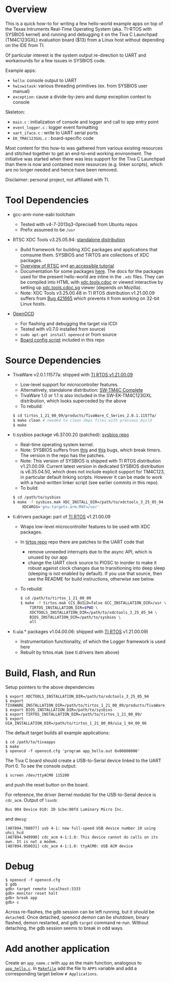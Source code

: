 Overview
========

This is a quick how-to for writing a few hello-world example apps on top of the
Texas Intruments Real-Time Operating System (aka. TI-RTOS with SYSBIOS kernel)
and running and debugging it on the Tiva C Launchpad (TM4C123GXL) evaluation
board ($13) from a Linux host without depending on the IDE from TI.

Of particular interest is the system output re-direction to UART and
workarounds for a few issues in SYSBIOS code.

Example apps:
- `hello`: console output to UART
- `hwiswitask`: various threading primitives (ex. from SYSBIOS user manual) 
- `exception`: cause a divide-by-zero and dump exception context to console

Skeleton:
* `main.c` : initialization of console and logger and call to app entry point
* `event_logger.c` : logger event formatting
* `uart_iface.c` : write to UART serial ports
* `EK_TM4C123GXL.c` : board-specific code

Most content for this how-to was gathered from various existing resources and
stitched together to get an end-to-end working environment. The initiative was
started when there was less support for the Tiva C Launchpad than there is now
and contained more resources (e.g. linker scripts), which are no longer needed
and hence have been removed.

Disclaimer: personal project, not affiliated with TI.

Tool Dependencies
=================

- gcc-arm-none-eabi toolchain
    * Tested with v4-7-2013q3-0precise6 from Ubuntu repos
    * Prefix assumed to be `/usr`

- RTSC XDC Tools v3.25.05.94:
  [standalone distribution](http://software-dl.ti.com/dsps/dsps_public_sw/sdo_sb/targetcontent/rtsc/index.html)
    * Build framework for building XDC packages and applications that comsume
      them. SYSBIOS and TIRTOS are collections of XDC packages.
    * [Overview of RTSC](http://rtsc.eclipse.org/docs-tip/General_Information)
      and
      [an accessible tutorial](http://rtsc.eclipse.org/docs-tip/RTSC_Module_Primer/Lesson_0)
    * Documentation for some packages [here](http://rtsc.eclipse.org/cdoc-tip/index.html).
      The docs for the packages used for the present hello-world are inline in
      the `.xdc` files. They can be compiled into HTML with
      [xdc.tools.cdoc](http://rtsc.eclipse.org/cdoc-tip/index.html#xdc/tools/cdoc/package.html)
      or viewed interactive by setting up
      [xdc.tools.cdoc.sg](http://rtsc.eclipse.org/docs-tip/Command_-_xdc.tools.cdoc)
      viewer (depends on Mozilla).
    * Note: XDC Tools v3.25.00.48 in TI RTOS distribution v1.21.00.09 suffers
      from [Bug 421665](https://bugs.eclipse.org/bugs/show_bug.cgi?id=421665)
      which prevents it from working on 32-bit Linux hosts.

- [OpenOCD](http://openocd.sourceforge.net/) 
    * For flashing and debugging the target via ICDI
    * Tested with v0.7.0 installed from source) 
    * `sudo apt-get install openocd` or from source
    * [Board config script](ek-tm4c123gxl.cfg) included in this repo

Source Dependencies
===================

- TivaWare v2.0.1.11577a: shipped with
  [TI RTOS v1.21.00.09](http://www.ti.com/tool/ti-rtos)
    * Low-level support for microcontroller features.
    * Alternatively, standalone distribution: [SW-TM4C Complete](http://www.ti.com/tool/sw-tm4c)
    * TivaWare 1.0 or 1.1 is also included in the SW-EK-TM4C123GXL distribution,
      which looks superceded by the above
    * To rebuild:

    ```bash
    $ cd tirtos_1_21_00_09/products/TivaWare_C_Series_2.0.1.11577a/
    $ make clean # needed to clean deps files with previous build
    $ make
    ```

- ti.sysbios package v6.37.00.20 (patched):
  [sysbios repo](https://github.com/alexeicolin/sysbios)
    * Real-time operating system kernel.
    * Note: SYSBIOS suffers from
      [this](http://e2e.ti.com/support/microcontrollers/tiva_arm/f/908/p/313785/1097401.aspx#1097401)
      and
      [this](http://e2e.ti.com/support/microcontrollers/tiva_arm/f/908/t/313791.aspx)
      bugs, which break timers. The version in the repo has the patches.
    * Note: This version of SYSBIOS is shipped with TI RTOS distribution
      v1.21.00.09. Current latest version in dedicated SYSBIOS distribution is
      v6.35.04.50, which does not include explicit support for TM4C123, in
      particular default linking scripts. However it can be made to work with a
      hand-written linker script (see earlier commits in this repo).
    * To build:

    ```bash
    $ cd /path/to/sysbios
    $ make -f sysbios.mak XDC_INSTALL_DIR=/path/to/xdctools_3_25_05_94 \
        XDCARGS='gnu.targets.arm.M4F=/usr'
    ```

- ti.drivers package: part of
  [TI RTOS](http://www.ti.com/tool/ti-rtos) v1.21.00.09
    * Wraps low-level microcontroller features to be used with XDC
      packages.
    * In [tirtos repo](https://github.com/alexeicolin/tirtos) repo there are
      patches to the UART code that
        - remove unneeded interrupts due to the async API, which is unused by
          our app
        - change the UART clock source to PIOSC to inorder to make it robust
          against clock changes due to transitioning into deep sleep (sleeping
          is not enabled by default).
       If you use that source, then see the README for build instructions,
       otherwise see below.
    * To rebuild:

        ```bash
        $ cd /path/to/tirtos_1_21_00_09
        $ make -f tirtos.mak CCS_BUILD=false GCC_INSTALLATION_DIR=/usr \
            TIRTOS_INSTALLATION_DIR=$PWD \
            XDCTOOLS_INSTALLATION_DIR=/path/to/xdctools_3_25_05_94 \
            BIOS_INSTALLATION_DIR=/path/to/sysbios \
            all
        ```

- ti.uia.\* packages v1.04.00.06: shipped with
  [TI RTOS](http://www.ti.com/tool/ti-rtos) v1.21.00.09)
    * Instrumentation functionality, of which the Logger framework is used here
    * Rebuilt by tirtos.mak (see ti.drivers item above)

Build, Flash, and Run
=====================

Setup pointers to the above dependencies

    $ export XDCTOOLS_INSTALLATION_DIR=/path/to/xdctools_3_25_05_94
    $ export TIVAWARE_INSTALLATION_DIR=/path/to/tirtos_1_21_00_09/products/TivaWare_C_Series_2.0.1.11577a/
    $ export BIOS_INSTALLATION_DIR=/path/to/sysbios
    $ export TIRTOS_INSTALLATION_DIR=/path/to/tirtos_1_21_00_09/
    $ export UIA_INSTALLATION_DIR=/path/to/tirtos_1_21_00_09/uia_1_04_00_06

The default target builds all example applications:

    $ cd /path/to/tivaapps
    $ make
    $ openocd -f openocd.cfg 'program app_hello.out 0x00000000'

The Tiva C board should create a USB-to-Serial device linked to the UART
Port 0. To see the console output:

    $ screen /dev/ttyACM0 115200

and push the reset button on the board.

For reference, the driver (kernel module) for the USB-to-Serial device is
`cdc_acm`. Output of `lsusb`:

    Bus 004 Device 010: ID 1cbe:00fd Luminary Micro Inc.

and `dmesg`:

    [487894.788077] usb 4-1: new full-speed USB device number 10 using uhci_hcd
    [487894.949990] cdc_acm 4-1:1.0: This device cannot do calls on its own. It is not a modem.
    [487894.950031] cdc_acm 4-1:1.0: ttyACM0: USB ACM device

Debug
=====

    $ openocd -f openocd.cfg
    $ gdb
    gdb> target remote localhost:3333
    gdb> monitor reset halt
    gdb> break app
    gdb> c

Across re-flashes, the gdb session can be left running, but it should be
`detach`ed.  Once detached, openocd demon can be shutdown, binary flashed,
demon restarted, and gdb `target` command re-run. Without detaching, the
gdb session seems to break in odd ways.

Add another application
========================

Create an `app_name.c` with `app` as the main function, analogous to
[`app_hello.c`](app_hello.c). In [`Makefile`](Makefile) add the file to `APPS`
variable and add a corresponding target below `# Applications`.

